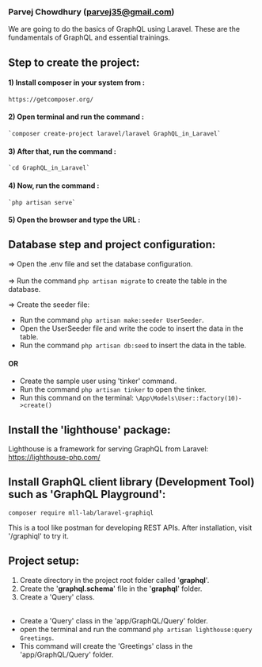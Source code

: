### Parvej Chowdhury (parvej35@gmail.com)

We are going to do the basics of GraphQL using Laravel. These are the fundamentals of GraphQL and essential trainings.

## Step to create the project:

#### 1) Install composer in your system from :
    https://getcomposer.org/

#### 2) Open terminal and run the command :
    `composer create-project laravel/laravel GraphQL_in_Laravel`

#### 3) After that, run the command :
    `cd GraphQL_in_Laravel`

#### 4) Now, run the command :
    `php artisan serve`

#### 5) Open the browser and type the URL :

## Database step and project configuration:

=> Open the .env file and set the database configuration.<br><br>
=> Run the command `php artisan migrate` to create the table in the database.<br>

=> Create the seeder file:
- Run the command `php artisan make:seeder UserSeeder`.
- Open the UserSeeder file and write the code to insert the data in the table.
- Run the command `php artisan db:seed` to insert the data in the table.<br>

#### OR ####

- Create the sample user using 'tinker' command.
- Run the command `php artisan tinker` to open the tinker.
- Run this command on the terminal: `\App\Models\User::factory(10)->create()`<br>

## Install the 'lighthouse' package:
Lighthouse is a framework for serving GraphQL from Laravel: https://lighthouse-php.com/

## Install GraphQL client library (Development Tool) such as 'GraphQL Playground':
`composer require mll-lab/laravel-graphiql`

This is a tool like postman for developing REST APIs. After installation, visit '/graphiql' to try it.


## Project setup:

1) Create directory in the project root folder called '<b>graphql</b>'.
2) Create the '<b>graphql.schema</b>' file in the '<b>graphql</b>' folder. 
3) Create a 'Query' class.<br><br>
- Create a 'Query' class in the 'app/GraphQL/Query' folder.
- open the terminal and run the command `php artisan lighthouse:query Greetings`.
- This command will create the 'Greetings' class in the 'app/GraphQL/Query' folder.<br><br>
